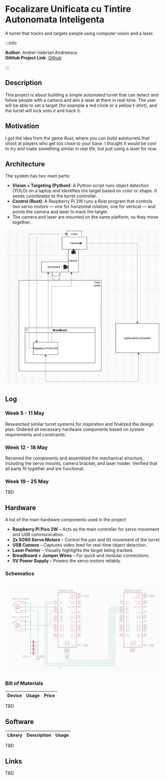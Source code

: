 # Focalizare Unificata cu Tintire Autonomata Inteligenta  
A turret that tracks and targets people using computer vision and a laser.

:::info 

**Author**: Andrei-Valerian Andreescu \
**GitHub Project Link**: [Github](https://github.com/UPB-PMRust-Students/proiect-DrescoAV.git)

:::

## Description

This project is about building a simple automated turret that can detect and follow people with a camera and aim a laser at them in real-time. The user will be able to set a target (for example a red circle or a yellow t-shirt), and the turret will lock onto it and track it.

## Motivation

I got the idea from the game *Rust*, where you can build autoturrets that shoot at players who get too close to your base. I thought it would be cool to try and make something similar in real life, but just using a laser for now.

## Architecture 

The system has two main parts:

- **Vision + Targeting (Python)**: A Python script runs object detection (YOLO) on a laptop and identifies the target based on color or shape. It sends coordinates to the turret controller.
- **Control (Rust)**: A Raspberry Pi 2W runs a Rust program that controls two servo motors — one for horizontal rotation, one for vertical — and points the camera and laser to track the target.
- The camera and laser are mounted on the same platform, so they move together.

![Simple schematic](./Schema_simpla.webp)

## Log

<!-- write your progress here every week -->

### Week 5 - 11 May
Researched similar turret systems for inspiration and finalized the design plan. Ordered all necessary hardware components based on system requirements and constraints.

### Week 12 - 18 May
Received the components and assembled the mechanical structure, including the servo mounts, camera bracket, and laser holder. Verified that all parts fit together and are functional.

### Week 19 - 25 May
TBD

## Hardware

A list of the main hardware components used in the project:

- **Raspberry Pi Pico 2W** – Acts as the main controller for servo movement and USB communication.
- **2x SG90 Servo Motors** – Control the pan and tilt movement of the turret.
- **USB Camera** – Captures video feed for real-time object detection.
- **Laser Pointer** – Visually highlights the target being tracked.
- **Breadboard + Jumper Wires** – For quick and modular connections.
- **5V Power Supply** – Powers the servo motors reliably.

### Schematics

![Schematic](Schematic.webp)

### Bill of Materials

<!-- Fill out this table with all the hardware components that you might need.

The format is 
```
| [Device](link://to/device) | This is used ... | [price](link://to/store) |

```

-->

| Device | Usage | Price |
|--------|--------|-------|
TBD


## Software

| Library | Description | Usage |
|---------|-------------|-------|
TBD


## Links

<!-- Add a few links that inspired you and that you think you will use for your project -->
TBD
